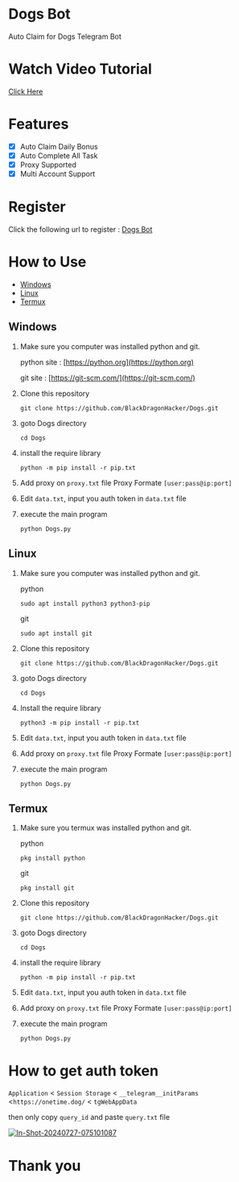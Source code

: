 # Dogs Bot

Auto Claim for Dogs Telegram Bot

# Watch Video Tutorial
[Click Here](#)

# Features

- [x] Auto Claim Daily Bonus
- [x] Auto Complete All Task
- [x] Proxy Supported
- [x] Multi Account Support

# Register

Click the following url to register : [Dogs Bot](https://t.me/dogshouse_bot/join?startapp=CxMASCgWRqaRK38931C81A)

# How to Use
- [Windows](#windows)
- [Linux](#linux)
- [Termux](#termux)
## Windows 

1. Make sure you computer was installed python and git.
   
   python site : [https://python.org](https://python.org)
   
   git site : [https://git-scm.com/](https://git-scm.com/)

2. Clone this repository
   ```shell
   git clone https://github.com/BlackDragonHacker/Dogs.git
   ```

3. goto Dogs directory
   ```
   cd Dogs
   ```

4. install the require library
   ```
   python -m pip install -r pip.txt
   ```
5. Add proxy on `proxy.txt` file Proxy Formate `[user:pass@ip:port]`

6. Edit `data.txt`, input you auth token in `data.txt` file

7. execute the main program 
   ```
   python Dogs.py
   ```

## Linux

1. Make sure you computer was installed python and git.
   
   python
   ```shell
   sudo apt install python3 python3-pip
   ```
   git
   ```shell
   sudo apt install git
   ```

2. Clone this repository
   
   ```shell
   git clone https://github.com/BlackDragonHacker/Dogs.git
   ```

3. goto Dogs directory

   ```shell
   cd Dogs
   ```

4. Install the require library
   
   ```
   python3 -m pip install -r pip.txt
   ```

5. Edit `data.txt`, input you auth token in `data.txt` file

6. Add proxy on `proxy.txt` file Proxy Formate `[user:pass@ip:port]`

7. execute the main program 
   ```
   python Dogs.py
   ```

## Termux

1. Make sure you termux was installed python and git.
   
   python
   ```
   pkg install python
   ```

   git
   ```
   pkg install git
   ```

2. Clone this repository
   ```shell
   git clone https://github.com/BlackDragonHacker/Dogs.git
   ```

3. goto Dogs directory
   ```
   cd Dogs
   ```

4. install the require library
   ```
   python -m pip install -r pip.txt
   ```

5. Edit `data.txt`, input you auth token in `data.txt` file

6. Add proxy on `proxy.txt` file Proxy Formate `[user:pass@ip:port]`

7. execute the main program 
   ```
   python Dogs.py
   ```


# How to get auth token

`Application` < `Session Storage` < `__telegram__initParams` <`https://onetime.dog/` < `tgWebAppData`

then only copy `query_id` and  paste `query.txt` file

<a href="https://i.ibb.co/GCVxBh3/In-Shot-20240727-075101087.jpg"><img src="https://i.ibb.co/GCVxBh3/In-Shot-20240727-075101087.jpg" alt="In-Shot-20240727-075101087" border="0"></a>

# Thank you
